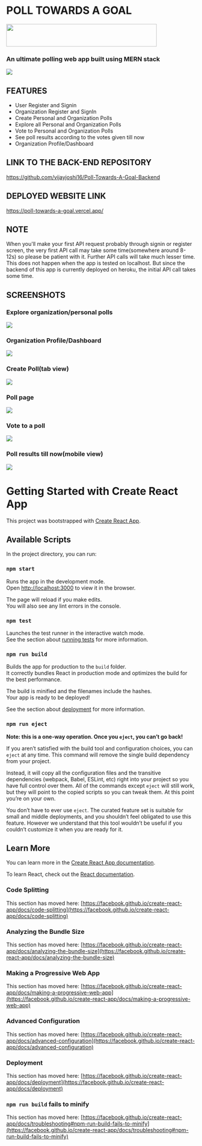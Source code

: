 # POLL TOWARDS A GOAL

<img src="https://github.com/vijayjoshi16/Poll-Towards-A-Goal-Frontend/blob/assets/assets/logopoll.png" width="400px" height="60px"></img>

### An ultimate polling web app built using MERN stack

<img src="https://github.com/vijayjoshi16/Poll-Towards-A-Goal-Frontend/blob/assets/assets/final_img.png" ></img>

## FEATURES

* User Register and Signin
* Organization Register and SignIn
* Create Personal and Organization Polls
* Explore all Personal and Organization Polls
* Vote to Personal and Organization Polls
* See poll results according to the votes given till now
* Organization Profile/Dashboard

## LINK TO THE BACK-END REPOSITORY

https://github.com/vijayjoshi16/Poll-Towards-A-Goal-Backend

## DEPLOYED WEBSITE LINK

https://poll-towards-a-goal.vercel.app/

## NOTE

When you'll make your first API request probably through signin or register screen, the very first API call may take some time(somewhere around 8-12s) so please be patient with it. Further API calls will take much lesser time. This does not happen when the app is tested on localhost. But since the backend of this app is currently deployed on heroku, the initial API call takes some time.

## SCREENSHOTS

### Explore organization/personal polls
<img src="https://github.com/vijayjoshi16/Poll-Towards-A-Goal-Frontend/blob/assets/assets/org_polls.png" ></img>
### Organization Profile/Dashboard
<img src="https://github.com/vijayjoshi16/Poll-Towards-A-Goal-Frontend/blob/assets/assets/org_dashboard.png" ></img>
### Create Poll(tab view)
<img src="https://github.com/vijayjoshi16/Poll-Towards-A-Goal-Frontend/blob/assets/assets/create_poll.png" ></img>
### Poll page
<img src="https://github.com/vijayjoshi16/Poll-Towards-A-Goal-Frontend/blob/assets/assets/vote2.png" ></img>
### Vote to a poll
<img src="https://github.com/vijayjoshi16/Poll-Towards-A-Goal-Frontend/blob/assets/assets/vote.png" ></img>
### Poll results till now(mobile view)
<img src="https://github.com/vijayjoshi16/Poll-Towards-A-Goal-Frontend/blob/assets/assets/results.png" ></img>

# Getting Started with Create React App

This project was bootstrapped with [Create React App](https://github.com/facebook/create-react-app).

## Available Scripts

In the project directory, you can run:

### `npm start`

Runs the app in the development mode.\
Open [http://localhost:3000](http://localhost:3000) to view it in the browser.

The page will reload if you make edits.\
You will also see any lint errors in the console.

### `npm test`

Launches the test runner in the interactive watch mode.\
See the section about [running tests](https://facebook.github.io/create-react-app/docs/running-tests) for more information.

### `npm run build`

Builds the app for production to the `build` folder.\
It correctly bundles React in production mode and optimizes the build for the best performance.

The build is minified and the filenames include the hashes.\
Your app is ready to be deployed!

See the section about [deployment](https://facebook.github.io/create-react-app/docs/deployment) for more information.

### `npm run eject`

**Note: this is a one-way operation. Once you `eject`, you can’t go back!**

If you aren’t satisfied with the build tool and configuration choices, you can `eject` at any time. This command will remove the single build dependency from your project.

Instead, it will copy all the configuration files and the transitive dependencies (webpack, Babel, ESLint, etc) right into your project so you have full control over them. All of the commands except `eject` will still work, but they will point to the copied scripts so you can tweak them. At this point you’re on your own.

You don’t have to ever use `eject`. The curated feature set is suitable for small and middle deployments, and you shouldn’t feel obligated to use this feature. However we understand that this tool wouldn’t be useful if you couldn’t customize it when you are ready for it.

## Learn More

You can learn more in the [Create React App documentation](https://facebook.github.io/create-react-app/docs/getting-started).

To learn React, check out the [React documentation](https://reactjs.org/).

### Code Splitting

This section has moved here: [https://facebook.github.io/create-react-app/docs/code-splitting](https://facebook.github.io/create-react-app/docs/code-splitting)

### Analyzing the Bundle Size

This section has moved here: [https://facebook.github.io/create-react-app/docs/analyzing-the-bundle-size](https://facebook.github.io/create-react-app/docs/analyzing-the-bundle-size)

### Making a Progressive Web App

This section has moved here: [https://facebook.github.io/create-react-app/docs/making-a-progressive-web-app](https://facebook.github.io/create-react-app/docs/making-a-progressive-web-app)

### Advanced Configuration

This section has moved here: [https://facebook.github.io/create-react-app/docs/advanced-configuration](https://facebook.github.io/create-react-app/docs/advanced-configuration)

### Deployment

This section has moved here: [https://facebook.github.io/create-react-app/docs/deployment](https://facebook.github.io/create-react-app/docs/deployment)

### `npm run build` fails to minify

This section has moved here: [https://facebook.github.io/create-react-app/docs/troubleshooting#npm-run-build-fails-to-minify](https://facebook.github.io/create-react-app/docs/troubleshooting#npm-run-build-fails-to-minify)
